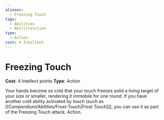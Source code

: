 ```yaml
---
aliases:
  - Freezing Touch
tags:
  - Abilities
  - Abilitiesction
type:
  - Action
cost: 4 Intellect
---
```


# Freezing Touch

**Cost**: 4 Intellect points
**Type**: Action

Your hands become so cold that your touch freezes solid a living target of your size or smaller, rendering it immobile for one round. If you have another cold ability activated by touch (such as [[Compendium/Abilities/Frost-Touch|Frost Touch]]), you can use it as part of the Freezing Touch attack. Action.

